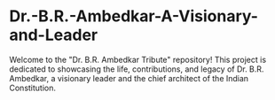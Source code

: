 # Dr.-B.R.-Ambedkar-A-Visionary-and-Leader
Welcome to the "Dr. B.R. Ambedkar Tribute" repository! This project is dedicated to showcasing the life, contributions, and legacy of Dr. B.R. Ambedkar, a visionary leader and the chief architect of the Indian Constitution.
